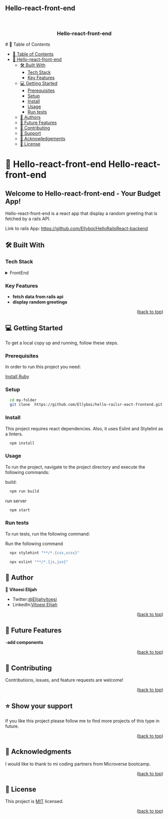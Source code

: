 ## Hello-react-front-end

<a name="readme-top"></a>
<div align="center">
  <br/>
  <h3><b>Hello-react-front-end</b></h3>
</div>
# 📗 Table of Contents

- [📗 Table of Contents](#-table-of-contents)
- [📖 Hello-react-front-end](#-Hello-react-front-end)
  - [🛠 Built With ](#-built-with-)
    - [Tech Stack ](#tech-stack-)
    - [Key Features ](#key-features-)
  - [💻 Getting Started ](#-getting-started-)
    - [Prerequisites](#prerequisites)
    - [Setup](#setup)
    - [Install](#install)
    - [Usage](#usage)
    - [Run tests](#run-tests)
  - [👥 Authors ](#-authors-)
  - [🔭 Future Features ](#-future-features-)
  - [🤝 Contributing ](#-contributing-)
  - [🙏 Support](#support)
  - [🙏 Acknowledgements](#acknowledgements)
  - [📝 License ](#-license-)

# 📖 Hello-react-front-end <a name="about-project">Hello-react-front-end</a>

## Welcome to Hello-react-front-end - Your Budget App!

Hello-react-front-end is a react app that display a random greeting that is fetched by a rails API.

Link to rails App: https://github.com/Ellyboi/HelloRailsReact-backend

## 🛠 Built With <a name="built-with"></a>

### Tech Stack <a name="tech-stack"></a>

<details>
  <summary>FrontEnd</summary>
  <ul>
    <li><a href="https://es.react.dev/">React</a></li>
  </ul>
</details>

### Key Features <a name="key-features"></a>

- **fetch data from rails api**
- **display random greetings**

<p align="right">(<a href="#readme-top">back to top</a>)</p>

## 💻 Getting Started <a name="getting-started"></a>

To get a local copy up and running, follow these steps.

### Prerequisites

In order to run this project you need:

[Install Ruby](https://www.ruby-lang.org/en/documentation/installation/)

### Setup

```sh
  cd my-folder
  git clone  https://github.com/Ellyboi/hello-railsr-eact-frontend.git
```

### Install

This project requires react dependencies. Also, it uses Eslint and Stylelint as a linters.

```sh
  npm install
```

### Usage

To run the project, navigate to the project directory and execute the following commands:

build:

```sh
  npm run build
```

run server

```sh
  npm start
```

### Run tests

To run tests, run the following command:

Run the following command
```sh
  npx stylehint "**/*.{css,scss}"
```

```sh
  npx eslint "**/*.{js,jsx}"
```
## 👥 Author <a name="authors"></a>

👤 **Vitoesi Elijah**

- Twitter:[@Elijahvitoesi](https://twitter.com/Elijahvitoesi)
- LinkedIn:[Vitoesi Elijah](https://www.linkedin.com/in/elijah-vitoesi/)

<p align="right">(<a href="#readme-top">back to top</a>)</p>

## 🔭 Future Features <a name="future-features"></a>

-**add components**

<p align="right">(<a href="#readme-top">back to top</a>)</p>

## 🤝 Contributing <a name="contributing"></a>

Contributions, issues, and feature requests are welcome!

<p align="right">(<a href="#readme-top">back to top</a>)</p>

## ⭐️ Show your support <a name="support"></a>

If you like this project please follow me to find more projects of this type in future.

<p align="right">(<a href="#readme-top">back to top</a>)</p>

## 🙏 Acknowledgments <a name="acknowledgements"></a>

I would like to thank to mi coding partners from Microverse bootcamp.

<p align="right">(<a href="#readme-top">back to top</a>)</p>

## 📝 License <a name="license"></a>

This project is [MIT](./LICENSE) licensed.

<p align="right">(<a href="#readme-top">back to top</a>)</p>
